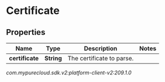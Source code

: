 # Certificate


## Properties

| Name | Type | Description | Notes |
| ------------ | ------------- | ------------- | ------------- |
| **certificate** | **String** | The certificate to parse. |  |




_com.mypurecloud.sdk.v2:platform-client-v2:209.1.0_
